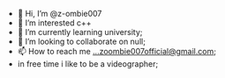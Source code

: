 - 👋 Hi, I’m @z-ombie007
- 👀 I’m interested c++
- 🌱 I’m currently learning   university; 
- 💞️ I’m looking to collaborate on null;
- 📫 How to reach me ...zoombie007official@gmail.com;
- in free time i like to be a videographer;


<!---
z-ombie007/z-ombie007 is a ✨ special ✨ repository because its `README.md` (this file) appears on your GitHub profile.
You can click the Preview link to take a look at your changes.
--->
